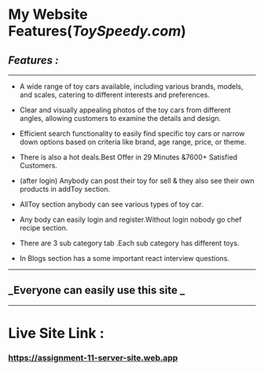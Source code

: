 # **My Website Features(_ToySpeedy.com_)**
## **_Features :_**
---
- A wide range of toy cars available, including various brands, models, and scales, catering to different interests and preferences.
* Clear and visually appealing photos of the toy cars from different angles, allowing customers to examine the details and design.

* Efficient search functionality to easily find specific toy cars or narrow down options based on criteria like brand, age range, price, or theme.

* There is also a hot deals.Best Offer
in 29 Minutes &7600+ Satisfied
Customers.  
* (after login) Anybody can post their toy for sell & they also see their own products in addToy section.
* AllToy section anybody can see various types of toy car.
* Any body can easily login and register.Without login nobody go chef recipe section.
* There are 3 sub category tab .Each sub category has different toys.
* In Blogs section has a some important react interview questions.
---
## **_Everyone can easily use this site _**
---
# Live Site Link :
### https://assignment-11-server-site.web.app